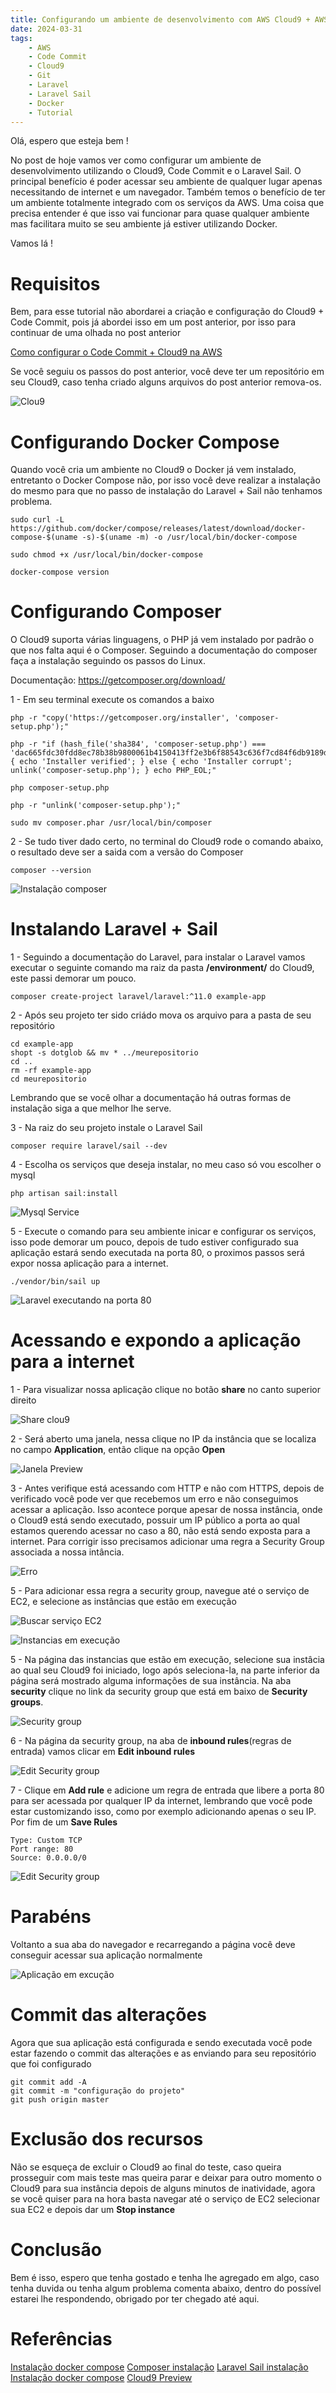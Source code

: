 ```yaml
---
title: Configurando um ambiente de desenvolvimento com AWS Cloud9 + AWS Code Commit + Laravel Sail
date: 2024-03-31
tags:
    - AWS
    - Code Commit
    - Cloud9
    - Git
    - Laravel
    - Laravel Sail
    - Docker
    - Tutorial
---
```


Olá, espero que esteja bem ! 

No post de hoje vamos ver como configurar um ambiente de desenvolvimento utilizando o Cloud9, Code Commit e o Laravel Sail. O principal benefício é poder acessar seu ambiente de qualquer lugar apenas necessitando de internet e um navegador. Também temos o benefício de ter um ambiente totalmente integrado com os serviços da AWS. Uma coisa que precisa entender é que isso vai funcionar para quase qualquer ambiente mas facilitara muito se seu ambiente já estiver utilizando Docker.

Vamos lá !

# Requisitos

Bem, para esse tutorial não abordarei a criação e configuração do Cloud9 + Code Commit, pois já abordei isso em um post anterior, por isso para continuar de uma olhada no post anterior

[Como configurar o Code Commit + Cloud9 na AWS](https://danilocarsan.github.io/Posts/AWS/Code-Commit/Como-configurar-o-Code-Commit-+-Cloud9-na-AWS)

Se você seguiu os passos do post anterior, você deve ter um repositório em seu Cloud9, caso tenha criado alguns arquivos do post anterior remova-os.

![Clou9](./../../../images/2024/03/31/1.png)

# Configurando Docker Compose

Quando você cria um ambiente no Cloud9 o Docker já vem instalado, entretanto o Docker Compose não, por isso você deve realizar a instalação do mesmo para que no passo de instalação do Laravel + Sail não tenhamos problema.

````
sudo curl -L https://github.com/docker/compose/releases/latest/download/docker-compose-$(uname -s)-$(uname -m) -o /usr/local/bin/docker-compose

sudo chmod +x /usr/local/bin/docker-compose

docker-compose version

````

# Configurando Composer

O Cloud9 suporta várias linguagens, o PHP já vem instalado por padrão o que nos falta aqui é o Composer. Seguindo a documentação do composer faça a instalação seguindo os passos do Linux.

Documentação: https://getcomposer.org/download/

1 - Em seu terminal execute os comandos a baixo

````
php -r "copy('https://getcomposer.org/installer', 'composer-setup.php');"
````
````
php -r "if (hash_file('sha384', 'composer-setup.php') === 'dac665fdc30fdd8ec78b38b9800061b4150413ff2e3b6f88543c636f7cd84f6db9189d43a81e5503cda447da73c7e5b6') { echo 'Installer verified'; } else { echo 'Installer corrupt'; unlink('composer-setup.php'); } echo PHP_EOL;"
````
````
php composer-setup.php
````
````
php -r "unlink('composer-setup.php');"
````

````
sudo mv composer.phar /usr/local/bin/composer
````

2 - Se tudo tiver dado certo, no terminal do Cloud9 rode o comando abaixo, o resultado deve ser a saida com a versão do Composer

````
composer --version
````

![Instalação composer](./../../../images/2024/03/31/2.png)

# Instalando Laravel + Sail

1 - Seguindo a documentação do Laravel, para instalar o Laravel vamos executar o seguinte comando ma raiz da pasta
**/environment/** do Cloud9, este passi demorar um pouco.

````
composer create-project laravel/laravel:^11.0 example-app
````

2 - Após seu projeto ter sido criádo mova os arquivo para a pasta de seu repositório
````
cd example-app
shopt -s dotglob && mv * ../meurepositorio
cd ..
rm -rf example-app
cd meurepositorio
````

Lembrando que se você olhar a documentação há outras formas de instalação siga a que melhor lhe serve.

3 - Na raiz do seu projeto instale o Laravel Sail

````
composer require laravel/sail --dev
```` 

4 - Escolha os serviços que deseja instalar, no meu caso só vou escolher o mysql

````
php artisan sail:install
````
![Mysql Service](./../../../images/2024/03/31/3.png)

5 - Execute o comando para seu ambiente inicar e configurar os serviços, isso pode demorar um pouco, depois de tudo estiver configurado sua aplicação estará sendo executada na porta 80, o proximos passos será expor nossa aplicação para a internet.

````
./vendor/bin/sail up
````
![Laravel executando na porta 80](./../../../images/2024/03/31/4.png)


# Acessando e expondo a aplicação para a internet

1 - Para visualizar nossa aplicação clique no botão **share** no canto superior direito

![Share clou9](./../../../images/2024/03/31/5.png)

2 - Será aberto uma janela, nessa clique no IP da instância que se localiza no campo **Application**, então clique na opção **Open**

![Janela Preview](./../../../images/2024/03/31/6.png)

3 - Antes verifique está acessando com HTTP e não com HTTPS, depois de verificado você pode ver que recebemos um erro e não conseguimos acessar a aplicação. Isso acontece porque apesar de nossa instância, onde o Cloud9 está sendo executado, possuir um IP público a porta ao qual estamos querendo acessar no caso a 80, não está sendo exposta para a internet. Para corrigir isso precisamos adicionar uma regra a Security Group associada a nossa intância. 

![Erro ](./../../../images/2024/03/31/7.png)

5 - Para adicionar essa regra a security group, navegue até o serviço de EC2, e selecione as instâncias que estão em execução

![Buscar serviço EC2](./../../../images/2024/03/31/8.png)
 
![Instancias em execução](./../../../images/2024/03/31/9.png)

5 - Na página das instancias que estão em execução, selecione sua instâcia ao qual seu Cloud9 foi iniciado, logo após seleciona-la, na parte inferior da página será mostrado alguma informações de sua instância. Na aba **security** clique no link da security group que está em baixo de **Security groups**.

![Security group](./../../../images/2024/03/31/10.png)

6 - Na página da security group, na aba de **inbound rules**(regras de entrada) vamos clicar em **Edit inbound rules** 

![Edit Security group](./../../../images/2024/03/31/11.png)

7 - Clique em **Add rule** e adicione um regra de entrada que libere a porta 80 para ser acessada por qualquer IP da internet, lembrando que você pode estar customizando isso, como por exemplo adicionando apenas o seu IP. Por fim de um **Save Rules**
````
Type: Custom TCP
Port range: 80
Source: 0.0.0.0/0
````
![Edit Security group](./../../../images/2024/03/31/12.png)

# Parabéns

Voltanto a sua aba do navegador e recarregando a página você deve conseguir acessar sua aplicação normalmente

![Aplicação em excução](./../../../images/2024/03/31/13.png)

# Commit das alterações

Agora que sua aplicação está configurada e sendo executada você pode estar fazendo o commit das alterações e as enviando para seu repositório que foi configurado

````
git commit add -A
git commit -m "configuração do projeto"
git push origin master
````

# Exclusão dos recursos

Não se esqueça de excluir o Cloud9 ao final do teste, caso queira prosseguir com mais teste mas queira parar e deixar para outro momento o Cloud9 para sua instância depois de alguns minutos de inatividade, agora se você quiser para na hora basta navegar até o serviço de EC2 selecionar sua EC2 e depois dar um **Stop instance**

# Conclusão

Bem é isso, espero que tenha gostado e tenha lhe agregado em algo, caso tenha duvida ou tenha algum problema comenta abaixo, dentro do possível estarei lhe respondendo, obrigado por ter chegado até aqui.

# Referências

[Instalação docker compose](https://docs.docker.com/compose/install/linux/)
[Composer instalação](https://getcomposer.org/download/)
[Laravel Sail instalação](https://laravel.com/docs/11.x#sail-on-linux)
[Instalação docker compose](https://stackoverflow.com/questions/63708035/installing-docker-compose-on-amazon-ec2-linux-2-9kb-docker-compose-file)
[Cloud9 Preview](https://docs.aws.amazon.com/cloud9/latest/user-guide/app-preview.html#app-preview-preview-app)